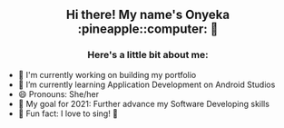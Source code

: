 <center> <h2> Hi there! My name's Onyeka :pineapple::computer: 👋</h2> </center>

<center> <h3> Here's a little bit about me: </h3> </center>

- 🔭 I'm currently working on building my portfolio
- 🌱 I’m currently learning Application Development on Android Studios
- 😄 Pronouns: She/her
- :high_brightness: My goal for 2021: Further advance my Software Developing skills
- :tada: Fun fact: I love to sing! :microphone:

